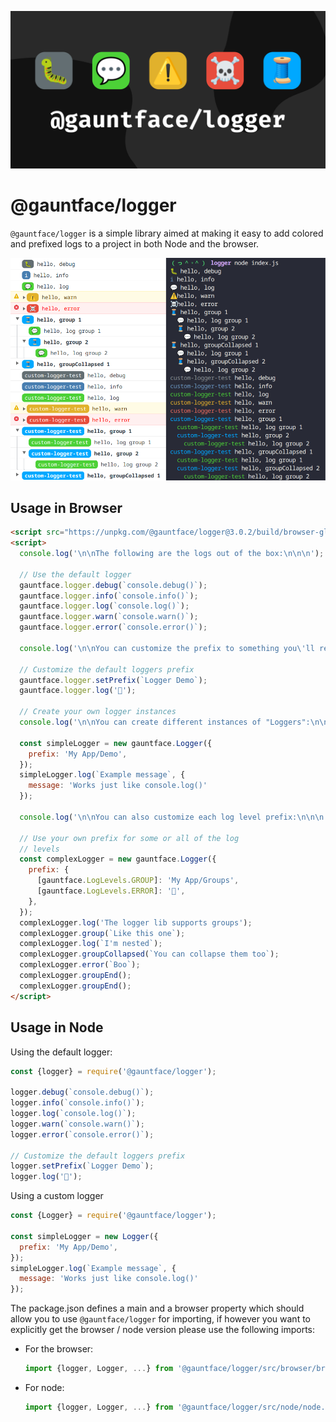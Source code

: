 ![Image of the default emoji used by the logger](default-social.png)

# @gauntface/logger

`@gauntface/logger` is a simple library aimed at making it easy to add
colored and prefixed logs to a project in both Node and the browser.

![Screenshot of logger demos in Node and Browser](logger-screenshots.png)

## Usage in Browser

```html
<script src="https://unpkg.com/@gauntface/logger@3.0.2/build/browser-globals.js"></script>
<script>
  console.log('\n\nThe following are the logs out of the box:\n\n\n');

  // Use the default logger
  gauntface.logger.debug(`console.debug()`);
  gauntface.logger.info(`console.info()`);
  gauntface.logger.log(`console.log()`);
  gauntface.logger.warn(`console.warn()`);
  gauntface.logger.error(`console.error()`);

  console.log('\n\nYou can customize the prefix to something you\'ll recognize:\n\n\n');

  // Customize the default loggers prefix
  gauntface.logger.setPrefix(`Logger Demo`);
  gauntface.logger.log('👋');

  // Create your own logger instances
  console.log('\n\nYou can create different instances of "Loggers":\n\n\n');

  const simpleLogger = new gauntface.Logger({
    prefix: 'My App/Demo',
  });
  simpleLogger.log(`Example message`, {
    message: 'Works just like console.log()'
  });

  console.log('\n\nYou can also customize each log level prefix:\n\n\n')

  // Use your own prefix for some or all of the log
  // levels
  const complexLogger = new gauntface.Logger({
    prefix: {
      [gauntface.LogLevels.GROUP]: 'My App/Groups',
      [gauntface.LogLevels.ERROR]: '👻',
    },
  });
  complexLogger.log('The logger lib supports groups');
  complexLogger.group(`Like this one`);
  complexLogger.log(`I'm nested`);
  complexLogger.groupCollapsed(`You can collapse them too`);
  complexLogger.error(`Boo`);
  complexLogger.groupEnd();
  complexLogger.groupEnd();
</script>
```

## Usage in Node

Using the default logger:
```javascript
const {logger} = require('@gauntface/logger');

logger.debug(`console.debug()`);
logger.info(`console.info()`);
logger.log(`console.log()`);
logger.warn(`console.warn()`);
logger.error(`console.error()`);

// Customize the default loggers prefix
logger.setPrefix(`Logger Demo`);
logger.log('👋');
```

Using a custom logger
```javascript
const {Logger} = require('@gauntface/logger');

const simpleLogger = new Logger({
  prefix: 'My App/Demo',
});
simpleLogger.log(`Example message`, {
  message: 'Works just like console.log()'
});
```

The package.json defines a main and a browser property which
should allow you to use `@gauntface/logger` for importing, if
however you want to explicitly get the browser / node version
please use the following imports:

- For the browser:
    ```javascript
    import {logger, Logger, ...} from '@gauntface/logger/src/browser/browser.js';
    ```
- For node:
    ```javascript
    import {logger, Logger, ...} from '@gauntface/logger/src/node/node.js';
    ```
